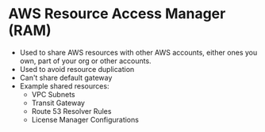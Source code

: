 # AWS Resource Access Manager (RAM)

* Used to share AWS resources with other AWS accounts, either ones you own, part of your org or other accounts.
* Used to avoid resource duplication
* Can't share default gateway
* Example shared resources:
  * VPC Subnets
  * Transit Gateway
  * Route 53 Resolver Rules
  * License Manager Configurations
